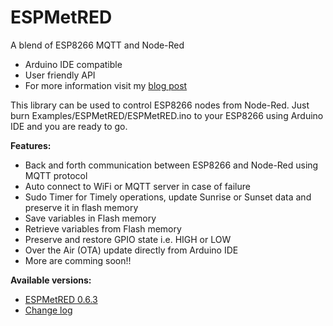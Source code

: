 # ESPMetRED
A blend of ESP8266 MQTT and Node-Red
- Arduino IDE compatible
- User friendly API
- For more information visit my <a href="https://hobbytronics.com.pk/esp-met-red/">blog post</a>

This library can be used to control ESP8266 nodes from Node-Red. Just burn Examples/ESPMetRED/ESPMetRED.ino to your ESP8266 using Arduino IDE and you are ready to go.

<strong>Features:</strong>
- Back and forth communication between ESP8266 and Node-Red using MQTT protocol
- Auto connect to WiFi or MQTT server in case of failure
- Sudo Timer for Timely operations, update Sunrise or Sunset data and preserve it in flash memory
- Save variables in Flash memory
- Retrieve variables from Flash memory
- Preserve and restore GPIO state i.e. HIGH or LOW
- Over the Air (OTA) update directly from Arduino IDE
- More are comming soon!!

<strong>Available versions:</strong>

- <a href="https://github.com/HobbytronicsPK/ESPMetRED/tree/Experimental">ESPMetRED 0.6.3</a>
- <a href="https://github.com/HobbytronicsPK/ESPMetRED/blob/Experimental/CHANGES.md">Change log</a>
